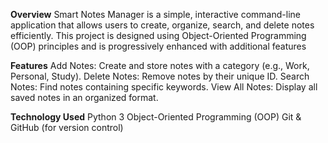 **Overview**
Smart Notes Manager is a simple, interactive command-line application that allows users to create, organize, search, and delete notes efficiently. This project is designed using Object-Oriented Programming (OOP) principles and is progressively enhanced with additional features

**Features**
Add Notes: Create and store notes with a category (e.g., Work, Personal, Study).
Delete Notes: Remove notes by their unique ID.
Search Notes: Find notes containing specific keywords.
View All Notes: Display all saved notes in an organized format.

**Technology Used**
Python 3
Object-Oriented Programming (OOP)
Git & GitHub (for version control)
